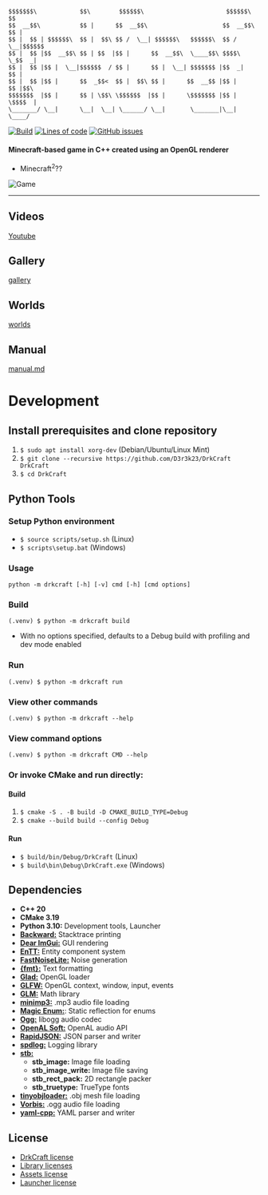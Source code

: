 ```
$$$$$$$\            $$\        $$$$$$\                       $$$$$$\    $$
$$  __$$\           $$ |      $$  __$$\                     $$  __$$\   $$ |
$$ |  $$ | $$$$$$\  $$ |  $$\ $$ /  \__| $$$$$$\   $$$$$$\  $$ /  \__|$$$$$$
$$ |  $$ |$$  __$$\ $$ | $$  |$$ |      $$  __$$\  \____$$\ $$$$\     \_$$  _|
$$ |  $$ |$$ |  \__|$$$$$$  / $$ |      $$ |  \__| $$$$$$$ |$$  _|      $$ |
$$ |  $$ |$$ |      $$  _$$<  $$ |  $$\ $$ |      $$  __$$ |$$ |        $$ |$$\
$$$$$$$  |$$ |      $$ | \$$\ \$$$$$$  |$$ |      \$$$$$$$ |$$ |        \$$$$  |
\_______/ \__|      \__|  \__| \______/ \__|       \_______|\__|         \____/
```

[![Build](https://img.shields.io/github/workflow/status/D3r3k23/DrkCraft/Build?style=plastic)](https://github.com/D3r3k23/DrkCraft/actions/workflows/build.yaml)
[![Lines of code](https://img.shields.io/tokei/lines/github/D3r3k23/DrkCraft?style=plastic)](/src)
[![GitHub issues](https://img.shields.io/github/issues/D3r3k23/DrkCraft)](https://github.com/D3r3k23/DrkCraft/issues)

#### Minecraft-based game in C++ created using an OpenGL renderer

* Minecraft<sup>2</sup>??

![Game](/media/game.png)

***

## Videos
[Youtube](https://www.youtube.com/playlist?list=PLD41ILT9lDJa0fnwzflIxxq_wivyyBtYb)

## Gallery
[gallery](/gallery)

## Worlds
[worlds](/worlds)

## Manual
[manual.md](/doc/manual.md)

# Development

## Install prerequisites and clone repository
1. `$ sudo apt install xorg-dev` (Debian/Ubuntu/Linux Mint)
2. `$ git clone --recursive https://github.com/D3r3k23/DrkCraft DrkCraft`
3. `$ cd DrkCraft`

## Python Tools

### Setup Python environment
* `$ source scripts/setup.sh` (Linux)
* `$ scripts\setup.bat` (Windows)

### Usage
`python -m drkcraft [-h] [-v] cmd [-h] [cmd options]`

### Build
`(.venv) $ python -m drkcraft build`
* With no options specified, defaults to a Debug build with profiling and dev mode enabled

### Run
`(.venv) $ python -m drkcraft run`

### View other commands
`(.venv) $ python -m drkcraft --help`

### View command options
`(.venv) $ python -m drkcraft CMD --help`

### Or invoke CMake and run directly:

#### Build
1. `$ cmake -S . -B build -D CMAKE_BUILD_TYPE=Debug`
2. `$ cmake --build build --config Debug`

#### Run
* `$ build/bin/Debug/DrkCraft` (Linux)
* `$ build\bin\Debug\DrkCraft.exe` (Windows)

## Dependencies

* **C++ 20**
* **CMake 3.19**
* **Python 3.10:** Development tools, Launcher
* [**Backward:**](https://github.com/bombela/backward-cpp) Stacktrace printing
* [**Dear ImGui:**](https://github.com/ocornut/imgui) GUI rendering
* [**EnTT:**](https://github.com/skypjack/entt) Entity component system
* [**FastNoiseLite:**](https://github.com/Auburn/FastNoiseLite) Noise generation
* [**{fmt}:**](https://github.com/fmtlib/fmt) Text formatting
* [**Glad:**](https://github.com/Dav1dde/glad) OpenGL loader
* [**GLFW:**](https://github.com/glfw/glfw) OpenGL context, window, input, events
* [**GLM:**](https://github.com/g-truc/glm) Math library
* [**minimp3:**](https://github.com/lieff/minimp3) .mp3 audio file loading
* [**Magic Enum:**](https://github.com/Neargye/magic_enum): Static reflection for enums
* [**Ogg:**](https://gitlab.xiph.org/xiph/ogg) libogg audio codec
* [**OpenAL Soft:**](https://github.com/kcat/openal-soft) OpenAL audio API
* [**RapidJSON:**](https://github.com/Tencent/rapidjson) JSON parser and writer
* [**spdlog:**](https://github.com/gabime/spdlog) Logging library
* [**stb:**](https://github.com/nothings/stb)
  - **stb_image:** Image file loading
  - **stb_image_write:** Image file saving
  - **stb_rect_pack:** 2D rectangle packer
  - **stb_truetype:** TrueType fonts
* [**tinyobjloader:**](https://github.com/tinyobjloader/tinyobjloader) .obj mesh file loading
* [**Vorbis:**](https://github.com/xiph/vorbis) .ogg audio file loading
* [**yaml-cpp:**](https://github.com/jbeder/yaml-cpp) YAML parser and writer

## License
* [DrkCraft license](/LICENSE.txt)
* [Library licenses](/lib/LICENSE.toml)
* [Assets license](/assets/LICENSE.txt)
* [Launcher license](/launcher/LICENSE.txt)
